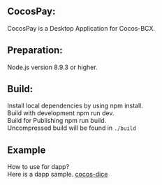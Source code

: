## CocosPay:

CocosPay is a Desktop Application for Cocos-BCX.

## Preparation:

Node.js version 8.9.3 or higher.

## Build:

Install local dependencies by using npm install.  
Build with development npm run dev.  
Build for Publishing npm run build.  
Uncompressed build will be found in `./build`

## Example

How to use for dapp?  
Here is a dapp sample. [cocos-dice](https://github.com/Cocos-BCX/cocos-dice)
